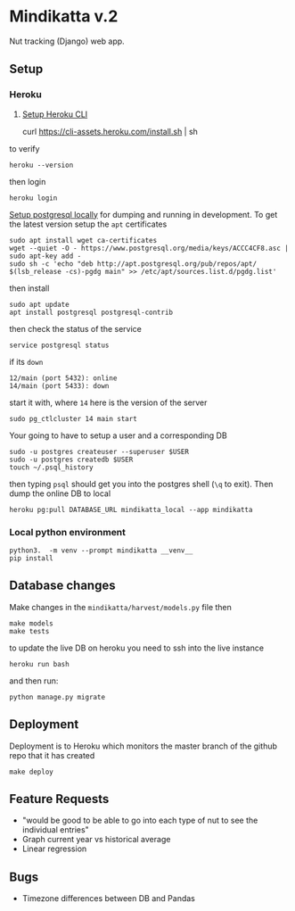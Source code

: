 # Mindikatta v.2

Nut tracking (Django) web app.

## Setup

### Heroku

1. [Setup Heroku CLI](https://devcenter.heroku.com/articles/heroku-cli)

    curl https://cli-assets.heroku.com/install.sh | sh

to verify

    heroku --version

then login

    heroku login

[Setup postgresql locally](https://www.cherryservers.com/blog/how-to-install-and-setup-postgresql-server-on-ubuntu-20-04) for dumping and running in development. To get the latest version setup the `apt` certificates

    sudo apt install wget ca-certificates
    wget --quiet -O - https://www.postgresql.org/media/keys/ACCC4CF8.asc | sudo apt-key add -
    sudo sh -c 'echo "deb http://apt.postgresql.org/pub/repos/apt/ $(lsb_release -cs)-pgdg main" >> /etc/apt/sources.list.d/pgdg.list'

then install

    sudo apt update
    apt install postgresql postgresql-contrib

then check the status of the service

    service postgresql status

if its `down`

    12/main (port 5432): online
    14/main (port 5433): down

start it with, where `14` here is the version of the server

    sudo pg_ctlcluster 14 main start

Your going to have to setup a user and a corresponding DB

    sudo -u postgres createuser --superuser $USER
    sudo -u postgres createdb $USER
    touch ~/.psql_history

then typing `psql` should get you into the postgres shell (`\q` to exit). Then dump the online DB to local

    heroku pg:pull DATABASE_URL mindikatta_local --app mindikatta

### Local python environment

    python3.  -m venv --prompt mindikatta __venv__
    pip install

## Database changes

Make changes in the `mindikatta/harvest/models.py` file then

    make models
    make tests

to update the live DB on heroku you need to ssh into the live instance

    heroku run bash

and then run:

    python manage.py migrate

## Deployment

Deployment is to Heroku which monitors the master branch of the github repo that it has created

    make deploy

## Feature Requests

- "would be good to be able to go into each type of nut to see the individual entries"
- Graph current year vs historical average
- Linear regression

## Bugs

- Timezone differences between DB and Pandas